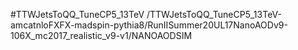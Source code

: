 #TTWJetsToQQ_TuneCP5_13TeV
/TTWJetsToQQ_TuneCP5_13TeV-amcatnloFXFX-madspin-pythia8/RunIISummer20UL17NanoAODv9-106X_mc2017_realistic_v9-v1/NANOAODSIM
